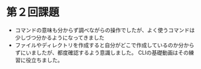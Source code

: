 # 第２回課題
 - コマンドの意味も分からず調べながらの操作でしたが、よく使うコマンドは少しづつ分かるようになってきました
 - ファイルやディレクトリを作成すると自分がどこで作成しているのか分からずにいましたが、都度確認するよう意識しました。
   CLIの基礎動画はその練習に役立ちました。
